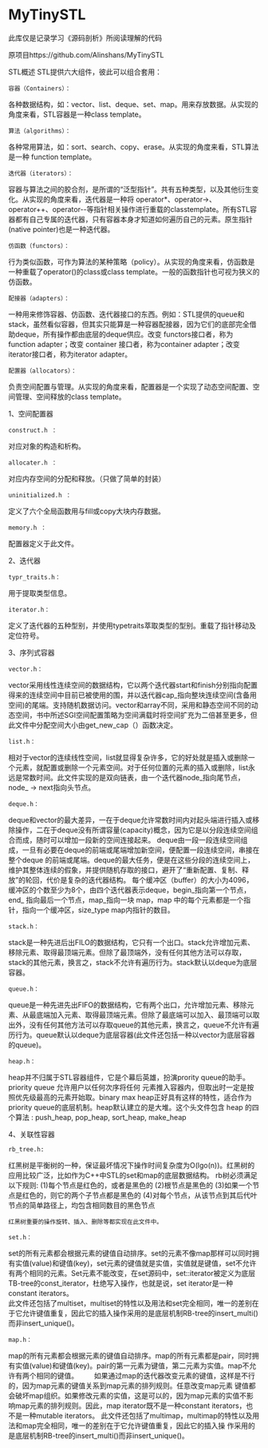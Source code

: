 # MyTinySTL
此库仅是记录学习《源码剖析》所阅读理解的代码 


原项目https://github.com/Alinshans/MyTinySTL


STL概述
STL提供六大组件，彼此可以组合套用：

	容器（Containers）：
各种数据结构，如：vector、list、deque、set、map。用来存放数据。从实现的角度来看，STL容器是一种class template。

	算法（algorithms）：
各种常用算法，如：sort、search、copy、erase。从实现的角度来看，STL算法是一种 function template。

	迭代器（iterators）：
容器与算法之间的胶合剂，是所谓的“泛型指针”。共有五种类型，以及其他衍生变化。从实现的角度来看，迭代器是一种将 operator*、operator->、operator++、operator--等指针相关操作进行重载的classtemplate。所有STL容器都有自己专属的迭代器，只有容器本身才知道如何遍历自己的元素。原生指针(native pointer)也是一种迭代器。

	仿函数（functors）：
行为类似函数，可作为算法的某种策略（policy）。从实现的角度来看，仿函数是一种重载了operator()的class或class template。一般的函数指针也可视为狭义的仿函数。

	配接器（adapters）：
一种用来修饰容器、仿函数、迭代器接口的东西。例如：STL提供的queue和stack，虽然看似容器，但其实只能算是一种容器配接器，因为它们的底部完全借助deque，所有操作都由底层的deque供应。改变 functors接口者，称为function adapter；改变 container 接口者，称为container adapter；改变iterator接口者，称为iterator adapter。

	配置器（allocators）：
负责空间配置与管理。从实现的角度来看，配置器是一个实现了动态空间配置、空间管理、空间释放的class template。

1、空间配置器

	construct.h ：
对应对象的构造和析构。

	allocater.h ：
对应内存空间的分配和释放。（只做了简单的封装）

	uninitialized.h ：
定义了六个全局函数用与fill或copy大块内存数据。

	memory.h ：
配置器定义于此文件。

2、迭代器

	typr_traits.h：
用于提取类型信息。

	iterator.h：
定义了迭代器的五种型别，并使用typetraits萃取类型的型别。重载了指针移动及定位符号。

3、序列式容器

	vector.h：
vector采用线性连续空间的数据结构，它以两个迭代器start和finish分别指向配置得来的连续空间中目前已被使用的围，并以迭代器cap_指向整块连续空间(含备用空间)的尾端。支持随机数据访问。vector和array不同，采用和静态空间不同的动态空间，书中所述SGI空间配置策略为空间满载时将空间扩充为二倍甚至更多，但此文件中分配空间大小由get_new_cap（）函数决定。

	list.h：
相对于vector的连续线性空间，list就显得复杂许多，它的好处就是插入或删除一个元素，就配置或删除一个元素空间。对于任何位置的元素的插入或删除，list永远是常数时间。此文件实现的是双向链表，由一个迭代器node_指向尾节点，node_ -> next指向头节点。
  
	deque.h：
deque和vector的最大差异，一在于deque允许常数时间内对起头端进行插入或移除操作，二在于deque没有所谓容量(capacity)概念，因为它是以分段连续空间组合而成，随时可以增加一段新的空间连接起来。
	deque由一段一段连续空间组成，一旦有必要在deque的前端或尾端增加新空间，便配置一段连续空间，串接在整个deque
的前端或尾端。deque的最大任务，便是在这些分段的连续空间上，维护其整体连续的假象，并提供随机存取的接口，避开了“重新配置、复制、释放”的轮回，代价是复杂的迭代器结构。
	每个缓冲区（buffer）的大小为4096，缓冲区的个数至少为8个，由四个迭代器表示deque，begin_指向第一个节点，end_
指向最后一个节点，map_指向一块 map，map 中的每个元素都是一个指针，指向一个缓冲区，size_type map内指针的数目。
	
	stack.h：
stack是一种先进后出FILO的数据结构，它只有一个出口。stack允许增加元素、移除元素、取得最顶端元素。但除了最顶端外，没有任何其他方法可以存取，stack的其他元素，换言之，stack不允许有遍历行为。stack默认以deque为底层容器。
	
	queue.h：
queue是一种先进先出FIFO的数据结构，它有两个出口，允许增加元素、移除元素、从最底端加入元素、取得最顶端元素。但除了最底端可以加入、最顶端可以取出外，没有任何其他方法可以存取queue的其他元素，换言之，queue不允许有遍历行为。queue默认以deque为底层容器(此文件还包括一种以vector为底层容器的queue)。
	
	heap.h：
heap并不归属于STL容器组件，它是个幕后英雄，扮演prority queue的助手。priority queue 允许用户以任何次序将任何 元素推入容器内，但取出时一定是按照优先级最高的元素开始取。binary max heap正好具有这样的特性，适合作为 priority queue的底层机制。heap默认建立的是大堆。这个头文件包含 heap 的四个算法 : push_heap, pop_heap, sort_heap, make_heap
	
4、关联性容器

	rb_tree.h:
红黑树是平衡树的一种，保证最坏情况下操作时间复杂度为O(lgo(n))。红黑树的应用比较广泛，比如作为C++中STL的set和map的底层数据结构。
	rb树必须满足以下规则:
(1)每个节点是红色的，或者是黑色的
(2)根节点是黑色的
(3)如果一个节点是红色的，则它的两个子节点都是黑色的
(4)对每个节点，从该节点到其后代叶节点的简单路径上，均包含相同数目的黑色节点

	红黑树重要的操作旋转、插入、删除等都实现在此文件中。
  
	set.h：
set的所有元素都会根据元素的键值自动排序。set的元素不像map那样可以同时拥有实值(value)和键值(key)，set元素的键值就是实值，实值就是键值，set不允许有两个相同的元素。Set元素不能改变，在set源码中，set<T>::iterator被定义为底层TB-tree的const_iterator，杜绝写入操作，也就是说，set iterator是一种constant iterators。	    		
此文件还包括了multiset，multiset的特性以及用法和set完全相同，唯一的差别在于它允许键值重复，因此它的插入操作采用的是底层机制RB-tree的insert_multi()而非insert_unique()。

	map.h：
map的所有元素都会根据元素的键值自动排序。map的所有元素都是pair，同时拥有实值(value)和键值(key)。pair的第一元素为键值，第二元素为实值。map不允许有两个相同的键值。
　　如果通过map的迭代器改变元素的键值，这样是不行的，因为map元素的键值关系到map元素的排列规则。任意改变map元素
键值都会破坏map组织。如果修改元素的实值，这是可以的，因为map元素的实值不影响map元素的排列规则。因此，map 
iterator既不是一种constant iterators，也不是一种mutable iterators。
	此文件还包括了multimap，multimap的特性以及用法和map完全相同，唯一的差别在于它允许键值重复，因此它的插入操
作采用的是底层机制RB-tree的insert_multi()而非insert_unique()。










	
	